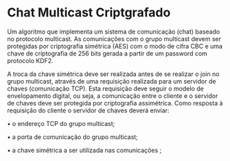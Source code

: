 # Chat Multicast Criptgrafado

Um algoritmo que implementa um sistema de comunicação (chat) baseado no
protocolo multicast. As comunicações com o grupo multicast devem ser protegidas
por criptografia simétrica (AES) com o modo de cifra CBC e uma chave de criptografia de
256 bits gerada a partir de um password com protocolo KDF2.

A troca da chave simétrica deve ser realizada antes de se realizar o join no grupo multicast,
através de uma requisição realizada para um servidor de chaves (comunicação TCP). Esta
requisição deve seguir o modelo de envelopamento digital, ou seja, a comunicação entre o
cliente e o servidor de chaves deve ser protegida por criptografia assimétrica. Como
resposta à requisição do cliente o servidor de chaves deverá enviar:

• o endereço TCP do grupo multicast;

• a porta de comunicação do grupo multicast;

• a chave simétrica a ser utilizada nas comunicações ;
